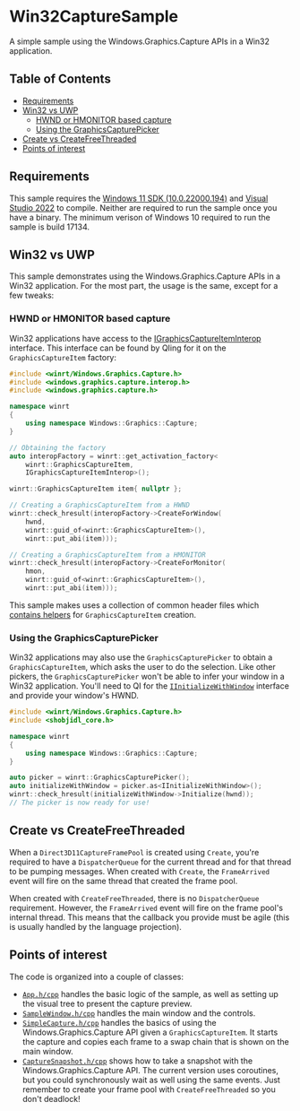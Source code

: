 # Win32CaptureSample
A simple sample using the Windows.Graphics.Capture APIs in a Win32 application.

## Table of Contents
  * [Requirements](https://github.com/robmikh/Win32CaptureSample#requirements)
  * [Win32 vs UWP](https://github.com/robmikh/Win32CaptureSample#win32-vs-uwp)
    * [HWND or HMONITOR based capture](https://github.com/robmikh/Win32CaptureSample#hwnd-or-hmonitor-based-capture)
    * [Using the GraphicsCapturePicker](https://github.com/robmikh/Win32CaptureSample#using-the-graphicscapturepicker)
  * [Create vs CreateFreeThreaded](https://github.com/robmikh/Win32CaptureSample#create-vs-createfreethreaded)
  * [Points of interest](https://github.com/robmikh/Win32CaptureSample#points-of-interest)

## Requirements
This sample requires the [Windows 11 SDK (10.0.22000.194)](https://developer.microsoft.com/en-us/windows/downloads/sdk-archive/) and [Visual Studio 2022](https://visualstudio.microsoft.com/vs/) to compile. Neither are required to run the sample once you have a binary. The minimum verison of Windows 10 required to run the sample is build 17134.

## Win32 vs UWP
This sample demonstrates using the Windows.Graphics.Capture APIs in a Win32 application. For the most part, the usage is the same, except for a few tweaks:

### HWND or HMONITOR based capture
Win32 applications have access to the [IGraphicsCaptureItemInterop](https://docs.microsoft.com/en-us/windows/win32/api/windows.graphics.capture.interop/nn-windows-graphics-capture-interop-igraphicscaptureiteminterop) interface. This interface can be found by QIing for it on the `GraphicsCaptureItem` factory:

```cpp
#include <winrt/Windows.Graphics.Capture.h>
#include <windows.graphics.capture.interop.h>
#include <windows.graphics.capture.h>

namespace winrt
{
    using namespace Windows::Graphics::Capture;
}

// Obtaining the factory
auto interopFactory = winrt::get_activation_factory<
    winrt::GraphicsCaptureItem, 
    IGraphicsCaptureItemInterop>();

winrt::GraphicsCaptureItem item{ nullptr };

// Creating a GraphicsCaptureItem from a HWND
winrt::check_hresult(interopFactory->CreateForWindow(
    hwnd, 
    winrt::guid_of<winrt::GraphicsCaptureItem>(), 
    winrt::put_abi(item)));

// Creating a GraphicsCaptureItem from a HMONITOR
winrt::check_hresult(interopFactory->CreateForMonitor(
    hmon, 
    winrt::guid_of<winrt::GraphicsCaptureItem>(), 
    winrt::put_abi(item)));
```
This sample makes uses a collection of common header files which [contains helpers](https://github.com/robmikh/robmikh.common/blob/master/robmikh.common/include/robmikh.common/capture.desktop.interop.h) for `GraphicsCaptureItem` creation.

### Using the GraphicsCapturePicker
Win32 applications may also use the `GraphicsCapturePicker` to obtain a `GraphicsCaptureItem`, which asks the user to do the selection. Like other pickers, the `GraphicsCapturePicker` won't be able to infer your window in a Win32 application. You'll need to QI for the [`IInitializeWithWindow`](https://msdn.microsoft.com/en-us/library/windows/desktop/hh706981(v=vs.85).aspx) interface and provide your window's HWND.

```cpp
#include <winrt/Windows.Graphics.Capture.h>
#include <shobjidl_core.h>

namespace winrt
{
    using namespace Windows::Graphics::Capture;
}

auto picker = winrt::GraphicsCapturePicker();
auto initializeWithWindow = picker.as<IInitializeWithWindow>();
winrt::check_hresult(initializeWithWindow->Initialize(hwnd));
// The picker is now ready for use!
```

## Create vs CreateFreeThreaded
When a `Direct3D11CaptureFramePool` is created using `Create`, you're required to have a `DispatcherQueue` for the current thread and for that thread to be pumping messages. When created with `Create`, the `FrameArrived` event will fire on the same thread that created the frame pool.

When created with `CreateFreeThreaded`, there is no `DispatcherQueue` requirement. However, the `FrameArrived` event will fire on the frame pool's internal thread. This means that the callback you provide must be agile (this is usually handled by the language projection).

## Points of interest
The code is organized into a couple of classes:

  * [`App.h/cpp`](https://github.com/robmikh/Win32CaptureSample/blob/master/Win32CaptureSample/App.cpp) handles the basic logic of the sample, as well as setting up the visual tree to present the capture preview.
  * [`SampleWindow.h/cpp`](https://github.com/robmikh/Win32CaptureSample/blob/master/Win32CaptureSample/SampleWindow.cpp) handles the main window and the controls.
  * [`SimpleCapture.h/cpp`](https://github.com/robmikh/Win32CaptureSample/blob/master/Win32CaptureSample/SimpleCapture.cpp) handles the basics of using the Windows.Graphics.Capture API given a `GraphicsCaptureItem`. It starts the capture and copies each frame to a swap chain that is shown on the main window.
  * [`CaptureSnapshot.h/cpp`](https://github.com/robmikh/Win32CaptureSample/blob/master/Win32CaptureSample/CaptureSnapshot.cpp) shows how to take a snapshot with the Windows.Graphics.Capture API. The current version uses coroutines, but you could synchronously wait as well using the same events. Just remember to create your frame pool with `CreateFreeThreaded` so you don't deadlock!
